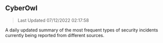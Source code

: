 ## CyberOwl 
> Last Updated 07/12/2022 02:17:58 


A daily updated summary of the most frequent types of security incidents currently being reported from different sources.

